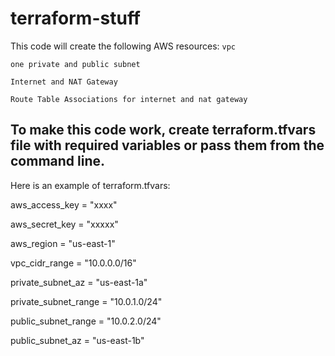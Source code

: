 # terraform-stuff
This code will create the following AWS resources:
`vpc`

`one private and public subnet`

`Internet and NAT Gateway`

`Route Table Associations for internet and nat gateway`


## To make this code work, create terraform.tfvars file with required variables or pass them from the command line.

Here is an example of terraform.tfvars:

aws_access_key       = "xxxx"

aws_secret_key       = "xxxxx"

aws_region           = "us-east-1"

vpc_cidr_range       = "10.0.0.0/16"

private_subnet_az    = "us-east-1a"

private_subnet_range = "10.0.1.0/24"

public_subnet_range  = "10.0.2.0/24"

public_subnet_az     = "us-east-1b"
